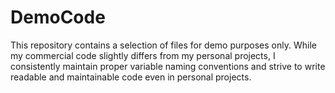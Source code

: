 # DemoCode
This repository contains a selection of files for demo purposes only.
While my commercial code slightly differs from my personal projects, I consistently maintain proper variable naming conventions and strive to write readable and maintainable code even in personal projects.

